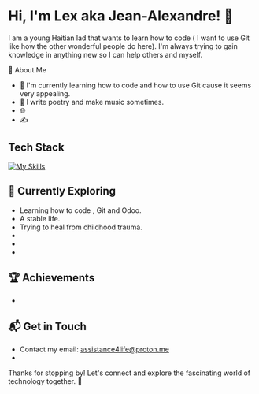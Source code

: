 # Hi, I'm Lex aka Jean-Alexandre! 👋

I am a young Haitian lad that wants to learn how to code ( I want to use Git like how the other wonderful people do here). I'm always trying to gain knowledge in anything new so I can help others and myself. 

<div img=(https://tenor.com/view/keai-cute-gif-13201974045211134059)


## 🚀 About Me

- 🔭 I'm currently learning how to code and how to use Git cause it seems very appealing.
- 📝 I write poetry and make music sometimes.
- 🌐 
- ✍️ 

## Tech Stack
[![My Skills](https://skillicons.dev/icons?i=js,html,css,wasm)](https://skillicons.dev)

## 🌱 Currently Exploring

  - Learning how to code , Git and Odoo.
  - A stable life.
  - Trying to heal from childhood trauma.
  - 
  - 
  - 

 ## 🏆 Achievements

- 

## 📬 Get in Touch

- Contact my email: assistance4life@proton.me
- 

Thanks for stopping by! Let's connect and explore the fascinating world of technology together. 🚀



<!--

Here are some ideas to get you started:

- 🔭 I’m currently working on nothing yet ...
- 🌱 I’m currently learning cybersecurity , Git and coding <em>in general<\em> ...
- 👯 I’m looking to collaborate on anything ...
- 🤔 I’m looking for help with anything tbh ...
- 💬 Ask me about anything you'd like to ask . ...
- 📫 How to reach me: assistance4life@proton.me ...
- 😄 Pronouns: he/him...
- ⚡ Fun fact: I'm an INFJ 6w5 ...
